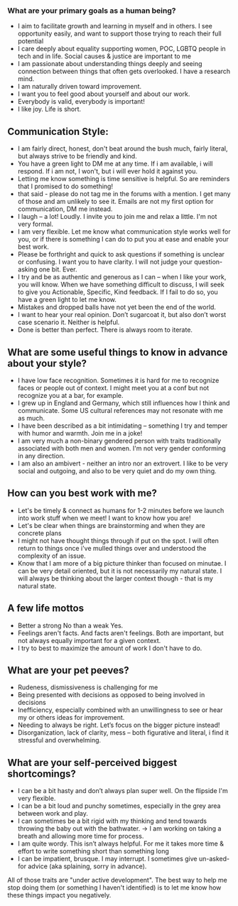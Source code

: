 ### What are your primary goals as a human being?

* I aim to facilitate growth and learning in myself and in others. I see opportunity easily, and want to support those trying to reach their full potential
* I care deeply about equality supporting women, POC, LGBTQ people in tech and in life. Social causes & justice are important to me
* I am passionate about understanding things deeply and seeing connection between things that often gets overlooked. I have a research mind.
* I am naturally driven toward improvement.
* I want you to feel good about yourself and about our work.
* Everybody is valid, everybody is important!
* I like joy. Life is short.

## Communication Style:
* I am fairly direct, honest, don't beat around the bush much, fairly literal, but always strive to be friendly and kind.
* You have a green light to DM me at any time. If i am available, i will respond. If i am not, I won't, but i will ever hold it against you.
* Letting me know something is time sensitive is helpful. So are reminders that I promised to do something!
* that said - please do not tag me in the forums with a mention. I get many of those and am unlikely to see it. Emails are not my first option for communication, DM me instead.
* I laugh – a lot! Loudly. I invite you to join me and relax a little. I'm not very formal.
* I am very flexible. Let me know what communication style works well for you, or if there is something I can do to put you at ease and enable your best work.
* Please be forthright and quick to ask questions if something is unclear or confusing. I want you to have clarity. I will not judge your question-asking one bit. Ever.
* I try and be as authentic and generous as I can – when I like your work, you will know. When we have something difficult to discuss, I will seek to give you Actionable, Specific, Kind feedback. If I fail to do so, you have a green light to let me know.
* Mistakes and dropped balls have not yet been the end of the world.
* I want to hear your real opinion. Don’t sugarcoat it, but also don’t worst case scenario it. Neither is helpful.
* Done is better than perfect. There is always room to iterate.

## What are some useful things to know in advance about your style?
* I have low face recognition. Sometimes it is hard for me to recognize faces or people out of context. I might meet you at a conf but not recognize you at a bar, for example.
* I grew up in England and Germany, which still influences how I think and communicate. Some US cultural references may not resonate with me as much.
* I have been described as a bit intimidating – something I try and temper with humor and warmth. Join me in a joke!
* I am very much a non-binary gendered person with traits traditionally associated with both men and women. I'm not very gender conforming in any direction.
* I am also an ambivert - neither an intro nor an extrovert. I like to be very social and outgoing, and also to be very quiet and do my own thing.

## How can you best work with me?
* Let's be timely & connect as humans for 1-2 minutes before we launch into work stuff when we meet! I want to know how you are!
* Let's be clear when things are brainstorming and when they are concrete plans
* I might not have thought things through if put on the spot. I will often return to things once i've mulled things over and understood the complexity of an issue.
* Know that I am more of a big picture thinker than focused on minutae. I can be very detail oriented, but it is not necessarily my natural state. I will always be thinking about the larger context though - that is my natural state.

## A few life mottos
* Better a strong No than a weak Yes.
* Feelings aren't facts. And facts aren't feelings. Both are important, but not always equally important for a given context.
* I try to best to maximize the amount of work I don't have to do.

## What are your pet peeves?
* Rudeness, dismissiveness is challenging for me
* Being presented with decisions as opposed to being involved in decisions
* Inefficiency, especially combined with an unwillingness to see or hear my or
others ideas for improvement.
* Needing to always be right. Let’s focus on the bigger picture instead!
* Disorganization, lack of clarity, mess – both figurative and literal, i find it stressful and overwhelming.

## What are your self-perceived biggest shortcomings?
* I can be a bit hasty and don’t always plan super well. On the flipside I'm very flexible.
* I can be a bit loud and punchy sometimes, especially in the grey area between work and play.
* I can sometimes be a bit rigid with my thinking and tend towards throwing the baby out with the bathwater. -> I am working on taking a breath and allowing more time for process.
* I am quite wordy. This isn’t always helpful. For me it takes more time & effort to write something short than something long
* I can be impatient, brusque. I may interrupt. I sometimes give un-asked-for advice (aka splaining, sorry in advance). 

All of those traits are "under active development". The best way to help me stop doing them (or something I haven't identified) is to let me know how these things impact you negatively.
